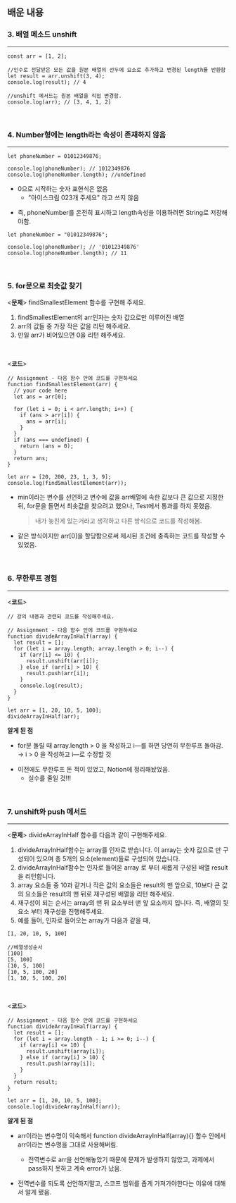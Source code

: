 ## 배운 내용

### 3. 배열 메소드 unshift

---

```
const arr = [1, 2];

//인수로 전달받은 모든 값을 원본 배열의 선두에 요소로 추가하고 변경된 length를 반환함
let result = arr.unshift(3, 4);
console.log(result); // 4

//unshift 메서드는 원본 배열을 직접 변경함.
console.log(arr); // [3, 4, 1, 2]
```

<br>

### 4. Number형에는 length라는 속성이 존재하지 않음

---

```
let phoneNumber = 01012349876;

console.log(phoneNumber); // 1012349876
console.log(phoneNumber.length); //undefined
```

- 0으로 시작하는 숫자 표현식은 없음
  - "아이스크림 023개 주세요" 라고 쓰지 않음

* 즉, <a>phoneNumber</a>를 온전히 표시하고 <a>length</a>속성을 이용하려면 String로 저장해야함.

```
let phoneNumber = "01012349876";

console.log(phoneNumber); // '01012349876'
console.log(phoneNumber.length); // 11
```

<br>

### 5. for문으로 최솟값 찾기

<**문제**> findSmallestElement 함수를 구현해 주세요.

1. findSmallestElement의 arr인자는 숫자 값으로만 이루어진 배열
2. arr의 값들 중 가장 작은 값을 리턴 해주세요.
3. 만일 arr가 비어있으면 0을 리턴 해주세요.

<br>

<**코드**>

```
// Assignment - 다음 함수 안에 코드를 구현하세요
function findSmallestElement(arr) {
  // your code here
  let ans = arr[0];

  for (let i = 0; i < arr.length; i++) {
    if (ans > arr[i]) {
      ans = arr[i];
    }
  }
  if (ans === undefined) {
    return (ans = 0);
  }
  return ans;
}

let arr = [20, 200, 23, 1, 3, 9];
console.log(findSmallestElement(arr));
```

- min이라는 변수를 선언하고 변수에 값을 arr배열에 속한 값보다 큰 값으로 지정한 뒤, for문을 돌면서 최솟값을 찾으려고 했으나, Test에서 통과를 하지 못했음.
  > 내가 놓친게 있는거라고 생각하고 다른 방식으로 코드를 작성해봄.

* 같은 방식이지만 arr[0]을 할당함으로써 제시된 조건에 충족하는 코드를 작성할 수 있었음.

<br>

### 6. 무한루프 경험

---

<**코드**>

```
// 강의 내용과 관련되 코드를 작성해주세요.

// Assignment - 다음 함수 안에 코드를 구현하세요
function divideArrayInHalf(array) {
  let result = [];
  for (let i = array.length; array.length > 0; i--) {
    if (arr[i] <= 10) {
      result.unshift(arr[i]);
    } else if (arr[i] > 10) {
      result.push(arr[i]);
    }
    console.log(result);
  }
}

let arr = [1, 20, 10, 5, 100];
divideArrayInHalf(arr);
```

**알게 된 점**

- for문 돌릴 때 array.length > 0 을 작성하고 i—를 하면 당연히 무한루프 돌아감.  
  → i > 0 을 작성하고 i—로 수정할 것

* 이전에도 무한루프 돈 적이 있었고, Notion에 정리해놨었음.
  - 실수를 줄일 것!!!

<br>

### 7. unshift와 push 메서드

---

<**문제**> divideArrayInHalf 함수를 다음과 같이 구현해주세요.

1.  divideArrayInHalf함수는 array를 인자로 받습니다. 이 array는 숫자 값으로 만 구성되어 있으며 총 5개의 요소(element)들로 구성되어 있습니다.
2.  divideArrayInHalf함수는 인자로 들어온 array 로 부터 새롭게 구성된 배열 result 을 리턴합니다.
3.  array 요소들 중 10과 같거나 작은 값의 요소들은 result의 맨 앞으로, 10보다 큰 값의 요소들은 result의 맨 뒤로 재구성된 배열을 리턴 해주세요.
4.  재구성이 되는 순서는 array의 맨 뒤 요소부터 맨 앞 요소까지 입니다. 즉, 배열의 뒷 요소 부터 재구성을 진행해주세요.
5.  예를 들어, 인자로 들어오는 array가 다음과 같을 때,

```
[1, 20, 10, 5, 100]

//베열생성순서
[100]
[5, 100]
[10, 5, 100]
[10, 5, 100, 20]
[1, 10, 5, 100, 20]
```

<br>

<**코드**>

```
// Assignment - 다음 함수 안에 코드를 구현하세요
function divideArrayInHalf(array) {
  let result = [];
  for (let i = array.length - 1; i >= 0; i--) {
    if (array[i] <= 10) {
      result.unshift(array[i]);
    } else if (array[i] > 10) {
      result.push(array[i]);
    }
  }
  return result;
}

let arr = [1, 20, 10, 5, 100];
console.log(divideArrayInHalf(arr));
```

**알게 된 점**

- arr이라는 변수명이 익숙해서 function divideArrayInHalf(array){} 함수 안에서 arr이라는 변수명을 그대로 사용해버림.

  - 전역변수로 arr을 선언해놓았기 때문에 문제가 발생하지 않았고, 과제에서 pass하지 못하고 계속 error가 났음.

* 전역변수를 되도록 선언하지말고, 스코프 범위를 좁게 가져가야한다는 이유에 대해서 알게 됐음.

